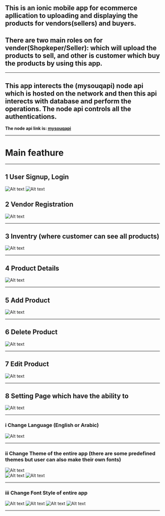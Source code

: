 ## **This is an ionic mobile app for ecommerce apllication to uploading and displaying the products for vendors(sellers) and buyers.**
## **There are two main roles on for vender(Shopkeper/Seller): which will upload the products to sell, and other is customer which buy the products by using this app.**
------------------   
## **This app interects the (mysouqapi) node api which is hosted on the network and then this api interects with database and perform the operations. The node api controls all the authentications.**
**The node api link is: [mysouqapi](https://github.com/mudassiriqball/mysouqapi)**

------------------   
# **Main feathure**
------------------   
## 1 **User Signup, Login**
![Alt text](/login_screenshot.png?raw=true "Optional Title")
![Alt text](/Screenshot_Signup.png?raw=true "Optional Title")
  
## 2 **Vendor Registration**
![Alt text](/Screenshot_Register_as_vender(shop).png?raw=true "Optional Title")
       
------------------   
## 3 Inventry (where customer can see all products)
![Alt text](/Screenshot_Inventry.png?raw=true "Optional Title")

------------------
## 4 **Product Details**
![Alt text](/Screenshot_Product_details.png?raw=true "Optional Title")

------------------
## 5 **Add Product**
![Alt text](/Screenshot_addproduct.png?raw=true "Optional Title")

------------------
## 6 **Delete Product**
![Alt text](/Screenshot_Delete-Product.png?raw=true "Optional Title")

------------------
## 7 **Edit Product**
![Alt text](/Screenshot_addproduct.png?raw=true "Optional Title")

------------------
## 8 **Setting Page** which have the ability to
![Alt text](/Screenshot_Setting-Page.png?raw=true "Optional Title")

------------------
### i   **Change Language** (English or Arabic)
![Alt text](/Screenshot_Cange_language.png?raw=true "Optional Title")

------------------
### ii  **Change Theme** of the entire app (there are some predefined themes but user can also make their own fonts)
![Alt text](/Screenshot_Theme_1.png?raw=true "Optional Title")        
![Alt text](/Screenshot_dark_theme.png?raw=true "Optional Title")
![Alt text](/Screenshot_customize_theme.png?raw=true "Optional Title")
        
------------------       
### iii **Change Font Style** of entire app
![Alt text](/Screenshot_Change_font.png?raw=true "Optional Title")
![Alt text](/Screenshot_font_1.png?raw=true "Optional Title")
![Alt text](/Screenshot_font_2.png?raw=true "Optional Title")
![Alt text](/Screenshot_font_3.png?raw=true "Optional Title")

------------------

